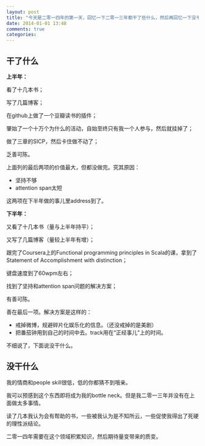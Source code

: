 ```yaml
---
layout: post
title: "今天是二零一四年的第一天，回忆一下二零一三年都干了些什么，然后再回忆一下没干什么"
date: 2014-01-01 13:48
comments: true
categories: 
---
```



干了什么
-----------

**上半年：**

看了十几本书；

写了几篇博客；

在github上做了一个豆瓣读书的插件；

肇始了一个十万个为什么的活动，自始至终只有我一个人参与，然后就挂掉了；

做了三章的SICP，然后卡住做不动了；

乏善可陈。

上面列的最后两项的价值最大，但都没做完。究其原因：

  * 坚持不够
  * attention span太短

这两项在下半年做的事儿里address到了。


**下半年：**

又看了十几本书（量与上半年持平）；

又写了几篇博客（量较上半年有增）；

跟完了Coursera上的Functional programming principles in Scala的课，拿到了Statement of Accomplishment with distinction；

键盘速度到了60wpm左右；

找到了坚持和attention span问题的解决方案；

有善可陈。

善在最后一项。解决方案是这样的：

* 戒掉微博，规避碎片化娱乐化的信息。（还没戒掉的是美剧）
* 把番茄钟用到自己的时间中去。track用在“正经事儿”上的时间。

不细说了，下面说没干什么。


没干什么
-----------

我的情商和people skill很低，低的你都猜不到哦亲。

我可以预感到这个东西即将成为我的bottle neck。但是我二零一三年并没有在上面做太多事情。

读了几本我认为会有帮助的书，一些被我认为是不知所云，一些促使我得出了死硬的理性派结论。

二零一四年需要在这个领域积累知识，然后期待量变带来的质变。